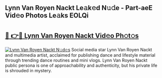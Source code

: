 ## Lynn Van Royen Nackt Le𝚊k𝚎d N𝚞𝚍e - Part-aeE Vid𝚎o Photos Le𝚊ks EOLQi

# <h2><a href="http://fbar8l0.evod.top/?m=Lynn+Van+Royen+Nackt">🔗 👉🔴 Lynn Van Royen Nackt Vid𝚎o Ph𝚘t𝚘s</a></h2>

[![Lynn Van Royen Nackt N𝚞d𝚎s](https://i.imgur.com/8V9OHl7.gif)](http://fbar8l0.evod.top/?m=Lynn+Van+Royen+Nackt)
Social media star Lynn Van Royen Nackt and multimedia artist, acclaimed for publishing dance and lifestyle material through trending dance routines and mini vlogs. Lynn Van Royen Nackt public persona is one of approachability and authenticity, but his private life is shrouded in mystery. 

